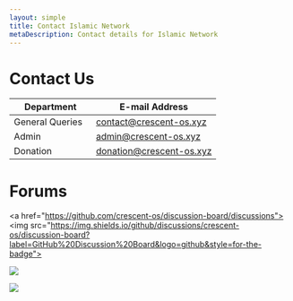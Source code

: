 ```yaml
---
layout: simple
title: Contact Islamic Network
metaDescription: Contact details for Islamic Network
---
```


# Contact Us


| Department | E-mail Address |
| --- | --- | 
| General Queries &nbsp;  | <a href="contact@crescent-os.xyz">contact@crescent-os.xyz</a> |
| Admin    | <a href="admin@crescent-os.xyz">admin@crescent-os.xyz</a> |
| Donation    | <a href="donation@crescent-os.xyz">donation@crescent-os.xyz |


# Forums 

<a href="https://github.com/crescent-os/discussion-board/discussions"><img src="https://img.shields.io/github/discussions/crescent-os/discussion-board?label=GitHub%20Discussion%20Board&logo=github&style=for-the-badge"></a>

<a href="https://join.slack.com/t/slack-vhl9697/shared_invite/zt-y2lna8fa-xKwSx64AFXD6uuc18nl0Ug"><img src="https://img.shields.io/badge/Slack%20Channel-Crescent%20OS-4a154b?style=for-the-badge&logo=slack"></a>
  
<a href="https://discord.gg/WgU5zqWy"><img src="https://img.shields.io/badge/Discord%20Server-Crescent%20OS-5865f2?style=for-the-badge&logo=discord"></a>

